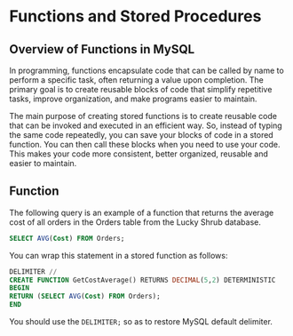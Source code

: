 # Functions and Stored Procedures


## Overview of Functions in MySQL

In programming, functions encapsulate code that can be called by name to perform a specific task, often returning a value upon completion. The primary goal is to create reusable blocks of code that simplify repetitive tasks, improve organization, and make programs easier to maintain.

The main purpose of creating stored functions is to create reusable code that can be invoked and executed in an efficient way. So, instead of typing the same code repeatedly, you can save your blocks of code in a stored function. You can then call these blocks when you need to use your code. This makes your code more consistent, better organized, reusable and easier to maintain.


## Function

The following query is an example of a function that returns the average cost of all orders in the Orders table from the Lucky Shrub database.


```sql
SELECT AVG(Cost) FROM Orders;

```

You can wrap this statement in a stored function as follows:


```sql
DELIMITER //
CREATE FUNCTION GetCostAverage() RETURNS DECIMAL(5,2) DETERMINISTIC 
BEGIN
RETURN (SELECT AVG(Cost) FROM Orders);
END

```

You should use the `DELIMITER;` so as to restore MySQL default delimiter.
